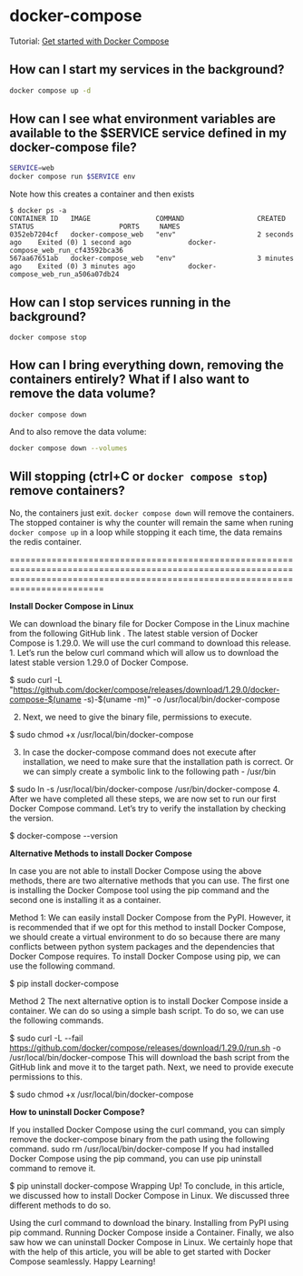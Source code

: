 # docker-compose

Tutorial: [Get started with Docker Compose](https://docs.docker.com/compose/gettingstarted/)

## How can I start my services in the background?

```bash
docker compose up -d
```

## How can I see what environment variables are available to the $SERVICE service defined in my docker-compose file?

```bash
SERVICE=web
docker compose run $SERVICE env
```

Note how this creates a container and then exists
```
$ docker ps -a
CONTAINER ID   IMAGE                COMMAND                  CREATED          STATUS                     PORTS     NAMES
0352eb7204cf   docker-compose_web   "env"                    2 seconds ago    Exited (0) 1 second ago              docker-compose_web_run_cf43592bca36
567aa67651ab   docker-compose_web   "env"                    3 minutes ago    Exited (0) 3 minutes ago             docker-compose_web_run_a506a07db24
```

## How can I stop services running in the background?

```
docker compose stop
```

## How can I bring everything down, removing the containers entirely? What if I also want to remove the data volume?

```
docker compose down
```
And to also remove the data volume:
```bash
docker compose down --volumes
```

## Will stopping (ctrl+C or `docker compose stop`) remove containers?

No, the containers just exit. `docker compose down` will remove the containers. The stopped container is why the counter will remain the same when runing `docker compose up` in a loop while stopping it each time, the data remains the redis container.

====================================================================================================================================================================================

**Install Docker Compose in Linux**

We can download the binary file for Docker Compose in the Linux machine from the following GitHub link . The latest stable version of Docker Compose is 1.29.0. We will use the curl command to download this release. 1. Let’s run the below curl command which will allow us to download the latest stable version 1.29.0 of Docker Compose.

$ sudo curl -L "https://github.com/docker/compose/releases/download/1.29.0/docker-compose-$(uname -s)-$(uname -m)" -o /usr/local/bin/docker-compose


2. Next, we need to give the binary file, permissions to execute.

$ sudo chmod +x /usr/local/bin/docker-compose


3. In case the docker-compose command does not execute after installation, we need to make sure that the installation path is correct. Or we can simply create a symbolic link to the following path - /usr/bin

$ sudo ln -s /usr/local/bin/docker-compose /usr/bin/docker-compose
4. After we have completed all these steps, we are now set to run our first Docker Compose command. Let’s try to verify the installation by checking the version.

$ docker-compose --version


**Alternative Methods to install Docker Compose**

In case you are not able to install Docker Compose using the above methods, there are two alternative methods that you can use. The first one is installing the Docker Compose tool using the pip command and the second one is installing it as a container.

Method 1:
We can easily install Docker Compose from the PyPI. However, it is recommended that if we opt for this method to install Docker Compose, we should create a virtual environment to do so because there are many conflicts between python system packages and the dependencies that Docker Compose requires. To install Docker Compose using pip, we can use the following command.

$ pip install docker-compose

Method 2
The next alternative option is to install Docker Compose inside a container. We can do so using a simple bash script. To do so, we can use the following commands.

$ sudo curl -L --fail https://github.com/docker/compose/releases/download/1.29.0/run.sh -o /usr/local/bin/docker-compose
This will download the bash script from the GitHub link and move it to the target path. Next, we need to provide execute permissions to this.

$ sudo chmod +x /usr/local/bin/docker-compose


**How to uninstall Docker Compose?**

If you installed Docker Compose using the curl command, you can simply remove the docker-compose binary from the path using the following command. sudo rm /usr/local/bin/docker-compose If you had installed Docker Compose using the pip command, you can use pip uninstall command to remove it.

$ pip uninstall docker-compose
Wrapping Up!
To conclude, in this article, we discussed how to install Docker Compose in Linux. We discussed three different methods to do so.

Using the curl command to download the binary.
Installing from PyPI using pip command.
Running Docker Compose inside a Container.
Finally, we also saw how we can uninstall Docker Compose in Linux. We certainly hope that with the help of this article, you will be able to get started with Docker Compose seamlessly. Happy Learning!
